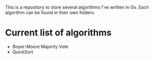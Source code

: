This is a repository to store several algorithms I've written in Go. Each algorithm can be found in their own folders.

# Current list of algorithms
- Boyer-Moore Majority Vote
- QuickSort
